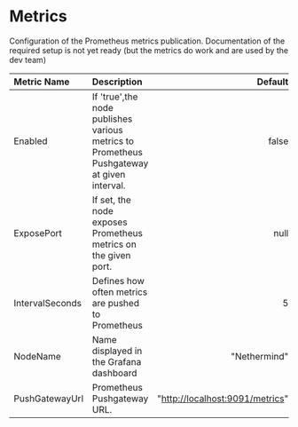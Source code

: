 # Metrics

Configuration of the Prometheus metrics publication. Documentation of the required setup is not yet ready \(but the metrics do work and are used by the dev team\)

| Metric Name | Description | Default |
| :--- | :--- | ---: |
| Enabled | If 'true',the node publishes various metrics to Prometheus Pushgateway at given interval. | false |
| ExposePort | If set, the node exposes Prometheus metrics on the given port. | null |
| IntervalSeconds | Defines how often metrics are pushed to Prometheus | 5 |
| NodeName | Name displayed in the Grafana dashboard | "Nethermind" |
| PushGatewayUrl | Prometheus Pushgateway URL. | "[http://localhost:9091/metrics](http://localhost:9091/metrics)" |

